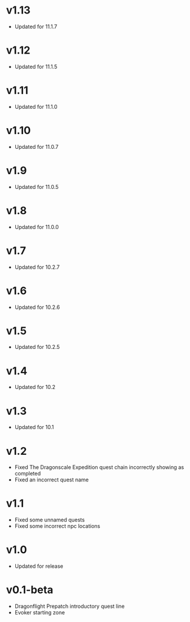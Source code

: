# v1.13

- Updated for 11.1.7

# v1.12

- Updated for 11.1.5

# v1.11

- Updated for 11.1.0

# v1.10

- Updated for 11.0.7

# v1.9

- Updated for 11.0.5

# v1.8

- Updated for 11.0.0

# v1.7

- Updated for 10.2.7

# v1.6

- Updated for 10.2.6

# v1.5

- Updated for 10.2.5

# v1.4

- Updated for 10.2

# v1.3

- Updated for 10.1

# v1.2

- Fixed The Dragonscale Expedition quest chain incorrectly showing as completed
- Fixed an incorrect quest name

# v1.1

- Fixed some unnamed quests
- Fixed some incorrect npc locations

# v1.0

- Updated for release

# v0.1-beta

- Dragonflight Prepatch introductory quest line
- Evoker starting zone

